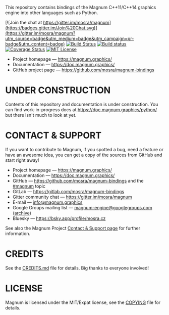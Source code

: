 This repository contains bindings of the Magnum C++11/C++14 graphics engine
into other languages such as Python.

[![Join the chat at https://gitter.im/mosra/magnum](https://badges.gitter.im/Join%20Chat.svg)](https://gitter.im/mosra/magnum?utm_source=badge&utm_medium=badge&utm_campaign=pr-badge&utm_content=badge)
[![Build Status](https://circleci.com/gh/mosra/magnum-bindings.svg?style=shield)](https://circleci.com/gh/mosra/magnum-bindings)
[![Build status](https://ci.appveyor.com/api/projects/status/utnexv0i8jbwfhff/branch/master?svg=true)](https://ci.appveyor.com/project/mosra/magnum-bindings/branch/master)
[![Coverage Status](https://codecov.io/gh/mosra/magnum-bindings/branch/master/graph/badge.svg)](https://codecov.io/gh/mosra/magnum-bindings)
[![MIT License](https://img.shields.io/badge/license-MIT-green.svg)](https://opensource.org/licenses/MIT)

-   Project homepage — https://magnum.graphics/
-   Documentation — https://doc.magnum.graphics/
-   GitHub project page — https://github.com/mosra/magnum-bindings

UNDER CONSTRUCTION
==================

Contents of this repository and documentation is under construction. You can
find work-in-progress docs at https://doc.magnum.graphics/python/ but there
isn't much to look at yet.

CONTACT & SUPPORT
=================

If you want to contribute to Magnum, if you spotted a bug, need a feature or
have an awesome idea, you can get a copy of the sources from GitHub and start
right away!

-   Project homepage — https://magnum.graphics/
-   Documentation — https://doc.magnum.graphics/
-   GitHub — https://github.com/mosra/magnum-bindings and the
    [#magnum](https://github.com/topics/magnum) topic
-   GitLab — https://gitlab.com/mosra/magnum-bindings
-   Gitter community chat — https://gitter.im/mosra/magnum
-   E-mail — info@magnum.graphics
-   Google Groups mailing list — magnum-engine@googlegroups.com
    ([archive](https://groups.google.com/forum/#!forum/magnum-engine))
-   Bluesky — https://bsky.app/profile/mosra.cz

See also the Magnum Project [Contact & Support page](https://magnum.graphics/contact/)
for further information.

CREDITS
=======

See the [CREDITS.md](CREDITS.md) file for details. Big thanks to everyone
involved!

LICENSE
=======

Magnum is licensed under the MIT/Expat license, see the [COPYING](COPYING) file
for details.
